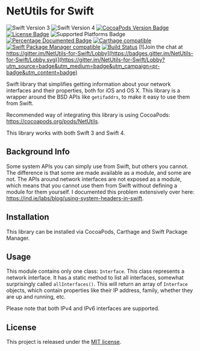 # NetUtils for Swift
![Swift Version 3](https://img.shields.io/badge/Swift-v3-yellow.svg)
![Swift Version 4](https://img.shields.io/badge/Swift-v4-yellow.svg)
[![CocoaPods Version Badge](https://img.shields.io/cocoapods/v/NetUtils.svg)](https://cocoapods.org/pods/NetUtils)
[![License Badge](https://img.shields.io/cocoapods/l/NetUtils.svg)](LICENSE.txt)
![Supported Platforms Badge](https://img.shields.io/cocoapods/p/NetUtils.svg)
[![Percentage Documented Badge](http://svdo.github.io/swift-netutils/badge.svg)](http://svdo.github.io/swift-netutils/)
[![Carthage compatible](https://img.shields.io/badge/Carthage-compatible-4BC51D.svg?style=flat)](https://github.com/Carthage/Carthage)
[![Swift Package Manager compatible](https://img.shields.io/badge/Swift%20Package%20Manager-compatible-brightgreen.svg)](https://github.com/apple/swift-package-manager)
[![Build Status](https://travis-ci.org/svdo/swift-netutils.svg?branch=master)](https://travis-ci.org/svdo/swift-netutils) [![Join the chat at https://gitter.im/NetUtils-for-Swift/Lobby](https://badges.gitter.im/NetUtils-for-Swift/Lobby.svg)](https://gitter.im/NetUtils-for-Swift/Lobby?utm_source=badge&utm_medium=badge&utm_campaign=pr-badge&utm_content=badge)

Swift library that simplifies getting information about your network interfaces and their properties, both for iOS and OS X.
This library is a wrapper around the BSD APIs like `getifaddrs`, to make it easy to use them from Swift.

Recommended way of integrating this library is using CocoaPods: https://cocoapods.org/pods/NetUtils.

This library works with both Swift 3 and Swift 4.

## Background Info
Some system APIs you can simply use from Swift, but others you cannot. The difference is that some are made available
as a module, and some are not. The APIs around network interfaces are not exposed as a module, which means that you
cannot use them from Swift without defining a module for them yourself. I documented this problem extensively over
here: https://ind.ie/labs/blog/using-system-headers-in-swift.

## Installation
This library can be installed via CocoaPods, Carthage and Swift Package Manager.

## Usage
This module contains only one class: `Interface`. This class represents a network interface. It has a static method
to list all interfaces, somewhat surprisingly called `allInterfaces()`. This will return an array of `Interface`
objects, which contain properties like their IP address, family, whether they are up and running, etc.

Please note that both IPv4 and IPv6 interfaces are supported.

## License
This project is released under the [MIT license](LICENSE.txt).
